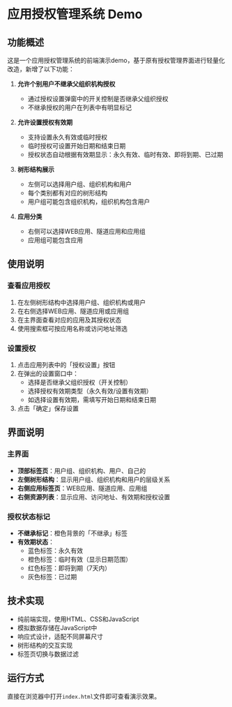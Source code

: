 # 应用授权管理系统 Demo

## 功能概述

这是一个应用授权管理系统的前端演示demo，基于原有授权管理界面进行轻量化改造，新增了以下功能：

1. **允许个别用户不继承父组织机构授权**
   - 通过授权设置弹窗中的开关控制是否继承父组织授权
   - 不继承授权的用户在列表中有明显标记

2. **允许设置授权有效期**
   - 支持设置永久有效或临时授权
   - 临时授权可设置开始日期和结束日期
   - 授权状态自动根据有效期显示：永久有效、临时有效、即将到期、已过期

3. **树形结构展示**
   - 左侧可以选择用户组、组织机构和用户
   - 每个类别都有对应的树形结构
   - 用户组可能包含组织机构，组织机构包含用户

4. **应用分类**
   - 右侧可以选择WEB应用、隧道应用和应用组
   - 应用组可能包含应用

## 使用说明

### 查看应用授权

1. 在左侧树形结构中选择用户组、组织机构或用户
2. 在右侧选择WEB应用、隧道应用或应用组
3. 在主界面查看对应的应用及其授权状态
4. 使用搜索框可按应用名称或访问地址筛选

### 设置授权

1. 点击应用列表中的「授权设置」按钮
2. 在弹出的设置窗口中：
   - 选择是否继承父组织授权（开关控制）
   - 选择授权有效期类型（永久有效/设置有效期）
   - 如选择设置有效期，需填写开始日期和结束日期
3. 点击「确定」保存设置

## 界面说明

### 主界面

- **顶部标签页**：用户组、组织机构、用户、自己的
- **左侧树形结构**：显示用户组、组织机构和用户的层级关系
- **右侧应用标签页**：WEB应用、隧道应用、应用组
- **右侧资源列表**：显示应用、访问地址、有效期和授权设置

### 授权状态标记

- **不继承标记**：橙色背景的「不继承」标签
- **有效期状态**：
  - 蓝色标签：永久有效
  - 橙色标签：临时有效（显示日期范围）
  - 红色标签：即将到期（7天内）
  - 灰色标签：已过期

## 技术实现

- 纯前端实现，使用HTML、CSS和JavaScript
- 模拟数据存储在JavaScript中
- 响应式设计，适配不同屏幕尺寸
- 树形结构的交互实现
- 标签页切换与数据过滤

## 运行方式

直接在浏览器中打开`index.html`文件即可查看演示效果。
